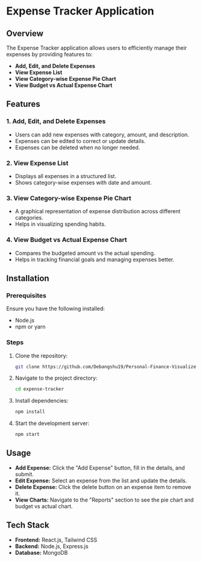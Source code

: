 # Expense Tracker Application

## Overview
The Expense Tracker application allows users to efficiently manage their expenses by providing features to:
- **Add, Edit, and Delete Expenses**
- **View Expense List**
- **View Category-wise Expense Pie Chart**
- **View Budget vs Actual Expense Chart**

## Features
### 1. Add, Edit, and Delete Expenses
- Users can add new expenses with category, amount, and description.
- Expenses can be edited to correct or update details.
- Expenses can be deleted when no longer needed.

### 2. View Expense List
- Displays all expenses in a structured list.
- Shows category-wise expenses with date and amount.

### 3. View Category-wise Expense Pie Chart
- A graphical representation of expense distribution across different categories.
- Helps in visualizing spending habits.

### 4. View Budget vs Actual Expense Chart
- Compares the budgeted amount vs the actual spending.
- Helps in tracking financial goals and managing expenses better.

## Installation
### Prerequisites
Ensure you have the following installed:
- Node.js
- npm or yarn

### Steps
1. Clone the repository:
   ```sh
   git clone https://github.com/Debangshu19/Personal-Finance-Visualizer.git
   ```
2. Navigate to the project directory:
   ```sh
   cd expense-tracker
   ```
3. Install dependencies:
   ```sh
   npm install
   ```
4. Start the development server:
   ```sh
   npm start
   ```

## Usage
- **Add Expense:** Click the "Add Expense" button, fill in the details, and submit.
- **Edit Expense:** Select an expense from the list and update the details.
- **Delete Expense:** Click the delete button on an expense item to remove it.
- **View Charts:** Navigate to the "Reports" section to see the pie chart and budget vs actual chart.

## Tech Stack
- **Frontend:** React.js, Tailwind CSS
- **Backend:** Node.js, Express.js
- **Database:** MongoDB
